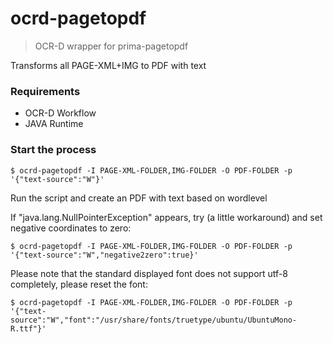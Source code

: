 # ocrd-pagetopdf

> OCR-D wrapper for prima-pagetopdf

Transforms all PAGE-XML+IMG to PDF with text

### Requirements

- OCR-D Workflow
- JAVA Runtime

### Start the process

    $ ocrd-pagetopdf -I PAGE-XML-FOLDER,IMG-FOLDER -O PDF-FOLDER -p '{"text-source":"W"}'

Run the script and create an PDF with text based on wordlevel

If "java.lang.NullPointerException" appears, try (a little workaround) and set negative coordinates to zero:

    $ ocrd-pagetopdf -I PAGE-XML-FOLDER,IMG-FOLDER -O PDF-FOLDER -p '{"text-source":"W","negative2zero":true}'

Please note that the standard displayed font does not support utf-8 completely, please reset the font:

    $ ocrd-pagetopdf -I PAGE-XML-FOLDER,IMG-FOLDER -O PDF-FOLDER -p '{"text-source":"W","font":"/usr/share/fonts/truetype/ubuntu/UbuntuMono-R.ttf"}'
